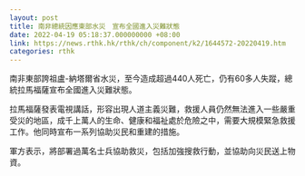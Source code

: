 ```yaml
---
layout: post
title: 南非總統因應東部水災　宣布全國進入災難狀態
date: 2022-04-19 05:18:37.000000000 +08:00
link: https://news.rthk.hk/rthk/ch/component/k2/1644572-20220419.htm
categories: rthk
---
```


南非東部誇祖盧-納塔爾省水災，至今造成超過440人死亡，仍有60多人失蹤，總統拉馬福薩宣布全國進入災難狀態。

拉馬福薩發表電視講話，形容出現人道主義災難，救援人員仍然無法進入一些嚴重受災的地區，成千上萬人的生命、健康和福祉處於危險之中，需要大規模緊急救援工作。他同時宣布一系列協助災民和重建的措施。

軍方表示，將部署過萬名士兵協助救災，包括加強搜救行動，並協助向災民送上物資。
